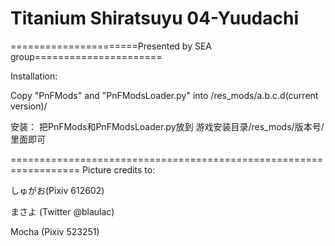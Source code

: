 ﻿# Titanium Shiratsuyu 04-Yuudachi
======================Presented by SEA group======================



Installation: 

Copy "PnFMods" and "PnFModsLoader.py" into /res_mods/a.b.c.d(current version)/

安装：
把PnFMods和PnFModsLoader.py放到
游戏安装目录/res_mods/版本号/ 
里面即可

==================================================================
Picture credits to:
しゅがお(Pixiv 612602)
まさよ	(Twitter @blaulac)
Mocha	(Pixiv 523251)
